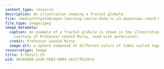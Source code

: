 ```yaml
---
content_type: resource
description: An illustration showing a fractal globule.
file: /media/https%3A/open-learning-course-data-rc.s3.amazonaws.com/8-592j-statistical-physics-in-biology-spring-2011/4b284080a1db5b82600426217f613b7e_8-592s11-th.jpg
file_type: image/jpeg
image_metadata:
  caption: An example of a fractal globule is shown in the illustration above (Image
    courtesy of Professor Leonid Mirny, used with permission).
  credit: Professor Leonid Mirny
  image-alt: a sphere composed of different colors of tubes coiled together.
resourcetype: Image
title: 8-592s11-th
uid: 4b284080-a1db-5b82-6004-26217f613b7e
---
```

